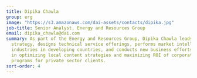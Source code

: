 ```yaml
---
title: Dipika Chawla
group: erg
image: "https://s3.amazonaws.com/dai-assets/contacts/dipika.jpg"
job-title: Senior Analyst, Energy and Resources Group
email: dipika_chawla@dai.com
summary: As part of the Energy and Resources Group, Dipika Chawla leads the communications
  strategy, designs technical service offerings, performs market intelligence on extractive
  industries in developing countries, and conducts new business efforts. She specializes
  in optimizing local content strategies and maximizing ROI of corporate social investment
  programs for private sector clients.
sort-order: 4
---
```


